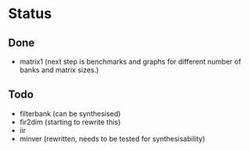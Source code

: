 # Status

## Done

* matrix1 (next step is benchmarks and graphs for different number of banks and matrix sizes.)

## Todo

* filterbank (can be synthesised)
* fir2dim (starting to rewrite this)
* iir
* minver (rewritten, needs to be tested for synthesisability)